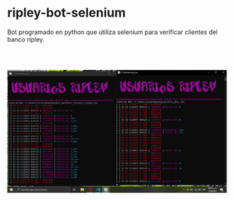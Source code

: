 # ripley-bot-selenium
Bot programado en python que utiliza selenium para verificar clientes del banco ripley.

<br/>
</br>
<p align="center">
<img src="https://github.com/Monkey-hk4/ripley-bot-selenium/blob/main/ripley_bot.png" title="ripley bot">
</p>
<br/>

